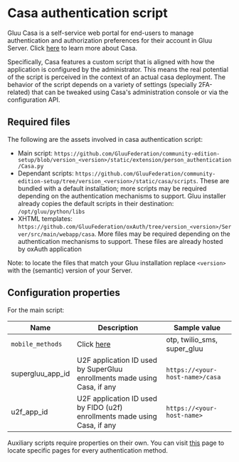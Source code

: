 # Casa authentication script

Gluu Casa is a self-service web portal for end-users to manage authentication and authorization preferences for their account in Gluu Server. Click [here](https://casa.gluu.org) to learn more about Casa.

Specifically, Casa features a custom script that is aligned with how the application is configured by the administrator. This means the real potential of the script is perceived in the context of an actual casa deployment. The behavior of the script depends on a variety of settings (specially 2FA-related) that can be tweaked using Casa's administration console or via the configuration API.

## Required files

The following are the assets involved in casa authentication script:

- Main script: `https://github.com/GluuFederation/community-edition-setup/blob/version_<version>/static/extension/person_authentication/Casa.py`
- Dependant scripts: `https://github.com/GluuFederation/community-edition-setup/tree/version_<version>/static/casa/scripts`. These are bundled with a default installation; more scripts may be required depending on the authentication mechanisms to support. Gluu installer already copies the default scripts in their destination: `/opt/gluu/python/libs`
- XHTML templates: `https://github.com/GluuFederation/oxAuth/tree/version_<version>/Server/src/main/webapp/casa`. More files may be required depending on the authentication mechanisms to support. These files are already hosted by oxAuth application

Note: to locate the files that match your Gluu installation replace `<version>` with the (semantic) version of your Server. 

## Configuration properties 

For the main script:

|Name|Description|Sample value|
|-|-|-|
|`mobile_methods`|Click [here]( https://www.gluu.org/docs/casa/administration/2fa-basics/#associated-strength-of-credentials)|otp, twilio_sms, super_gluu|
|supergluu_app_id|U2F application ID used by SuperGluu enrollments made using Casa, if any|`https://<your-host-name>/casa`|
|u2f_app_id|U2F application ID used by FIDO (u2f) enrollments made using Casa, if any|`https://<your-host-name>`|

Auxiliary scripts require properties on their own. You can visit [this](https://www.gluu.org/docs/gluu-server/authn-guide/intro/) page to locate specific pages for every authentication method.
